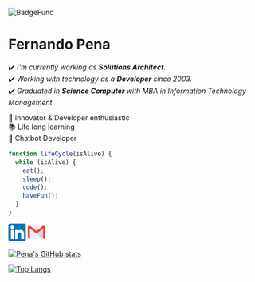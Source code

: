 
![BadgeFunc](https://img.shields.io/badge/Developer-Solutions%20Architect-brightgreen)

<h1>Fernando Pena</h1>

:heavy_check_mark: *I'm currently working as **Solutions Architect**.*<br>
:heavy_check_mark: *Working with technology as a **Developer** since 2003.*<br>
:heavy_check_mark: *Graduated in **Science Computer** with MBA in Information Technology Management*<br>

:rocket: Innovator & Developer enthusiastic<br>
:books: Life long learning<br>
:speak_no_evil: Chatbot Developer<br>

```javascript
function lifeCycle(isAlive) {
  while (isAlive) {
    eat();
    sleep();
    code();
    haveFun();
  } 
}
```

<a href="https://www.linkedin.com/in/nandopena/"><img src="/_docs/linkedin.png" width="35" height="35"></a> <a href="mailto:nando.pena@gmail.com"><img src="/_docs/gmail.png" width="35" height="35"></a>

[![Pena's GitHub stats](https://github-readme-stats.vercel.app/api?username=penadev&hide=prs,issues&count_private=true&show_icons=true&theme=blue-green)](https://github.com/anuraghazra/github-readme-stats)

[![Top Langs](https://github-readme-stats.vercel.app/api/top-langs/?username=penadev&theme=blue-green&layout=compact)](https://github.com/anuraghazra/github-readme-stats)